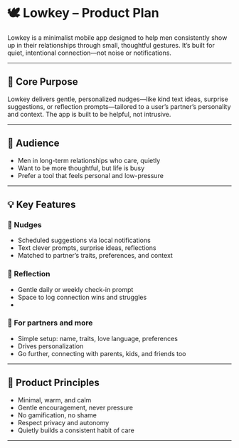 # 🕊️ Lowkey – Product Plan

Lowkey is a minimalist mobile app designed to help men consistently show up in their relationships through small, thoughtful gestures. It’s built for quiet, intentional connection—not noise or notifications.

---

## 🌱 Core Purpose

Lowkey delivers gentle, personalized nudges—like kind text ideas, surprise suggestions, or reflection prompts—tailored to a user’s partner’s personality and context. The app is built to be helpful, not intrusive.

---

## 👤 Audience

- Men in long-term relationships who care, quietly
- Want to be more thoughtful, but life is busy
- Prefer a tool that feels personal and low-pressure

---

## 💡 Key Features

### 🔔 Nudges
- Scheduled suggestions via local notifications
- Text clever prompts, surprise ideas, reflections
- Matched to partner’s traits, preferences, and context

### 📔 Reflection
- Gentle daily or weekly check-in prompt
- Space to log connection wins and struggles
- 

### 🧩 For partners and more
- Simple setup: name, traits, love language, preferences
- Drives personalization
- Go further, connecting with parents, kids, and friends too

---

## 🧭 Product Principles

- Minimal, warm, and calm
- Gentle encouragement, never pressure
- No gamification, no shame
- Respect privacy and autonomy
- Quietly builds a consistent habit of care

---